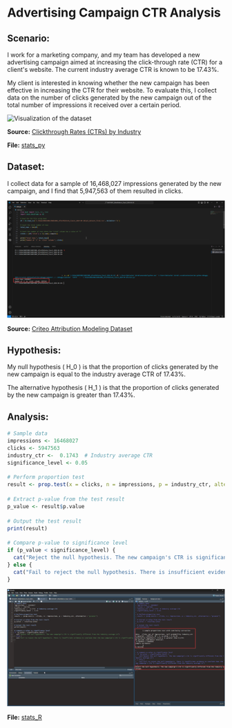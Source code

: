 # Advertising Campaign CTR Analysis

## Scenario:
I work for a marketing company, and my team has developed a new advertising campaign aimed at increasing the click-through rate (CTR) for a client's website. The current industry average CTR is known to be 17.43%.

My client is interested in knowing whether the new campaign has been effective in increasing the CTR for their website. To evaluate this, I collect data on the number of clicks generated by the new campaign out of the total number of impressions it received over a certain period.

![Visualization of the dataset](https://github.com/NattachaiJairak/Project_Final_DADS6001/blob/main/2024-04-23%2020_07_09-Clickthrough%20Rates%20(CTRs)%20by%20Industry_%202024%20Report%20%E2%80%93%20First%20Page%20Sage%20-%20Personal%20.png)

**Source:** [Clickthrough Rates (CTRs) by Industry](https://firstpagesage.com/reports/clickthrough-rates-ctrs-by-industry/)

**File:** [stats_py](https://github.com/NattachaiJairak/Project_Final_DADS6001/blob/main/stats_py.py)

## Dataset:
I collect data for a sample of 16,468,027 impressions generated by the new campaign, and I find that 5,947,563 of them resulted in clicks.

![Visualization of the dataset](https://github.com/NattachaiJairak/Project_Final_DADS6001/blob/main/Visual%20Studio%20Code%20(1).png)

**Source:** [Criteo Attribution Modeling Dataset](https://www.kaggle.com/datasets/sharatsachin/criteo-attribution-modeling/data)

## Hypothesis:
My null hypothesis \( H_0 \) is that the proportion of clicks generated by the new campaign is equal to the industry average CTR of 17.43%.

The alternative hypothesis \( H_1 \) is that the proportion of clicks generated by the new campaign is greater than 17.43%.
## Analysis:
```R
# Sample data
impressions <- 16468027
clicks <- 5947563
industry_ctr <-  0.1743  # Industry average CTR
significance_level <- 0.05

# Perform proportion test
result <- prop.test(x = clicks, n = impressions, p = industry_ctr, alternative = "greater")

# Extract p-value from the test result
p_value <- result$p.value

# Output the test result
print(result)

# Compare p-value to significance level
if (p_value < significance_level) {
  cat("Reject the null hypothesis. The new campaign's CTR is significantly different from the industry average.\n")
} else {
  cat("Fail to reject the null hypothesis. There is insufficient evidence to conclude that the new campaign's CTR is significantly different from the industry average.\n")
}
```

![Visualization of the dataset](https://github.com/NattachaiJairak/Project_Final_DADS6001/blob/main/2024-04-20%2018_57_57-RStudio%20(1).png)  

**File:** [stats_R](https://github.com/NattachaiJairak/Project_Final_DADS6001/blob/main/stats_R.R)
